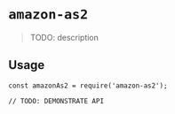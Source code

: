 # `amazon-as2`

> TODO: description

## Usage

```
const amazonAs2 = require('amazon-as2');

// TODO: DEMONSTRATE API
```
